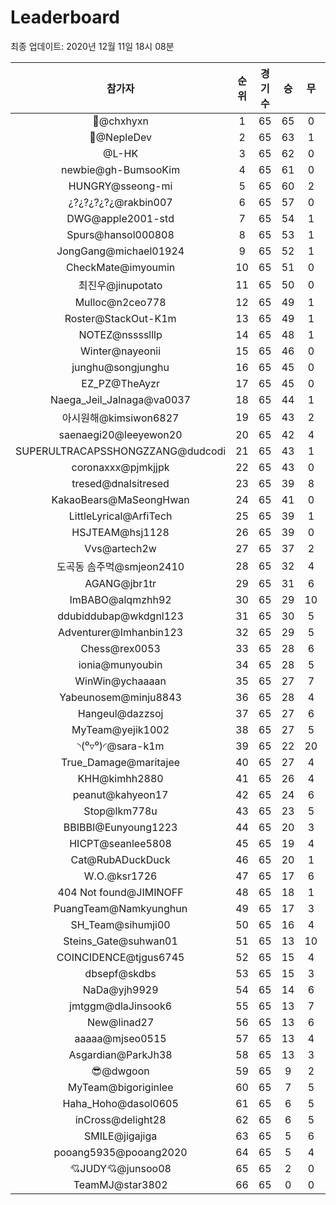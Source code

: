 # Leaderboard
최종 업데이트: 2020년 12월 11일 18시 08분




| 참가자 | 순위 | 경기수 | 승 | 무 | 패 | 승점 |
|:---:|:---:|:---:|:---:|:---:|:---:|:---:|
| 👑@chxhyxn | 1 | 65 | 65 | 0 | 0 | 195 |
| 💸@NepleDev | 2 | 65 | 63 | 1 | 1 | 190 |
| @L-HK | 3 | 65 | 62 | 0 | 3 | 186 |
| newbie@gh-BumsooKim | 4 | 65 | 61 | 0 | 4 | 183 |
| HUNGRY@sseong-mi | 5 | 65 | 60 | 2 | 3 | 182 |
| ¿?¿?¿?¿?¿@rakbin007 | 6 | 65 | 57 | 0 | 8 | 171 |
| DWG@apple2001-std | 7 | 65 | 54 | 1 | 10 | 163 |
| Spurs@hansol000808 | 8 | 65 | 53 | 1 | 11 | 160 |
| JongGang@michael01924 | 9 | 65 | 52 | 1 | 12 | 157 |
| CheckMate@imyoumin | 10 | 65 | 51 | 0 | 14 | 153 |
| 최진우@jinupotato | 11 | 65 | 50 | 0 | 15 | 150 |
| Mulloc@n2ceo778 | 12 | 65 | 49 | 1 | 15 | 148 |
| Roster@StackOut-K1m | 13 | 65 | 49 | 1 | 15 | 148 |
| NOTEZ@nsssslllp | 14 | 65 | 48 | 1 | 16 | 145 |
| Winter@nayeonii | 15 | 65 | 46 | 0 | 19 | 138 |
| junghu@songjunghu | 16 | 65 | 45 | 0 | 20 | 135 |
| EZ_PZ@TheAyzr | 17 | 65 | 45 | 0 | 20 | 135 |
| Naega_Jeil_Jalnaga@va0037 | 18 | 65 | 44 | 1 | 20 | 133 |
| 아시원해@kimsiwon6827 | 19 | 65 | 43 | 2 | 20 | 131 |
| saenaegi20@leeyewon20 | 20 | 65 | 42 | 4 | 19 | 130 |
| SUPERULTRACAPSSHONGZZANG@dudcodi | 21 | 65 | 43 | 1 | 21 | 130 |
| coronaxxx@pjmkjjpk | 22 | 65 | 43 | 0 | 22 | 129 |
| tresed@dnalsitresed | 23 | 65 | 39 | 8 | 18 | 125 |
| KakaoBears@MaSeongHwan | 24 | 65 | 41 | 0 | 24 | 123 |
| LittleLyrical@ArfiTech | 25 | 65 | 39 | 1 | 25 | 118 |
| HSJTEAM@hsj1128 | 26 | 65 | 39 | 0 | 26 | 117 |
| Vvs@artech2w | 27 | 65 | 37 | 2 | 26 | 113 |
| 도곡동 솜주먹@smjeon2410 | 28 | 65 | 32 | 4 | 29 | 100 |
| AGANG@jbr1tr | 29 | 65 | 31 | 6 | 28 | 99 |
| ImBABO@alqmzhh92 | 30 | 65 | 29 | 10 | 26 | 97 |
| ddubiddubap@wkdgnl123 | 31 | 65 | 30 | 5 | 30 | 95 |
| Adventurer@Imhanbin123 | 32 | 65 | 29 | 5 | 31 | 92 |
| Chess@rex0053 | 33 | 65 | 28 | 6 | 31 | 90 |
| ionia@munyoubin | 34 | 65 | 28 | 5 | 32 | 89 |
| WinWin@ychaaaan | 35 | 65 | 27 | 7 | 31 | 88 |
| Yabeunosem@minju8843 | 36 | 65 | 28 | 4 | 33 | 88 |
| Hangeul@dazzsoj | 37 | 65 | 27 | 6 | 32 | 87 |
| MyTeam@yejik1002 | 38 | 65 | 27 | 5 | 33 | 86 |
| ◝(⁰▿⁰)◜@sara-k1m | 39 | 65 | 22 | 20 | 23 | 86 |
| True_Damage@maritajee | 40 | 65 | 27 | 4 | 34 | 85 |
| KHH@kimhh2880 | 41 | 65 | 26 | 4 | 35 | 82 |
| peanut@kahyeon17 | 42 | 65 | 24 | 6 | 35 | 78 |
| Stop@lkm778u | 43 | 65 | 23 | 5 | 37 | 74 |
| BBIBBI@Eunyoung1223 | 44 | 65 | 20 | 3 | 42 | 63 |
| HICPT@seanlee5808 | 45 | 65 | 19 | 4 | 42 | 61 |
| Cat@RubADuckDuck | 46 | 65 | 20 | 1 | 44 | 61 |
| W.O.@ksr1726 | 47 | 65 | 17 | 6 | 42 | 57 |
| 404 Not found@JIMINOFF | 48 | 65 | 18 | 1 | 46 | 55 |
| PuangTeam@Namkyunghun | 49 | 65 | 17 | 3 | 45 | 54 |
| SH_Team@sihumji00 | 50 | 65 | 16 | 4 | 45 | 52 |
| Steins_Gate@suhwan01 | 51 | 65 | 13 | 10 | 42 | 49 |
| COINCIDENCE@tjgus6745 | 52 | 65 | 15 | 4 | 46 | 49 |
| dbsepf@skdbs | 53 | 65 | 15 | 3 | 47 | 48 |
| NaDa@yjh9929 | 54 | 65 | 14 | 6 | 45 | 48 |
| jmtggm@dlaJinsook6 | 55 | 65 | 13 | 7 | 45 | 46 |
| New@linad27 | 56 | 65 | 13 | 6 | 46 | 45 |
| aaaaa@mjseo0515 | 57 | 65 | 13 | 4 | 48 | 43 |
| Asgardian@ParkJh38 | 58 | 65 | 13 | 3 | 49 | 42 |
| 😎@dwgoon | 59 | 65 | 9 | 2 | 54 | 29 |
| MyTeam@bigoriginlee | 60 | 65 | 7 | 5 | 53 | 26 |
| Haha_Hoho@dasol0605 | 61 | 65 | 6 | 5 | 54 | 23 |
| inCross@delight28 | 62 | 65 | 6 | 5 | 54 | 23 |
| SMILE@jigajiga | 63 | 65 | 5 | 6 | 54 | 21 |
| pooang5935@pooang2020 | 64 | 65 | 5 | 4 | 56 | 19 |
| 💘JUDY💘@junsoo08 | 65 | 65 | 2 | 0 | 63 | 6 |
| TeamMJ@star3802 | 66 | 65 | 0 | 0 | 65 | 0 |